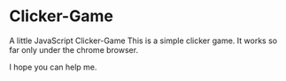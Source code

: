 # Clicker-Game
A little JavaScript Clicker-Game
This is a simple clicker game. 
It works so far only under the chrome browser. 

I hope you can help me.
